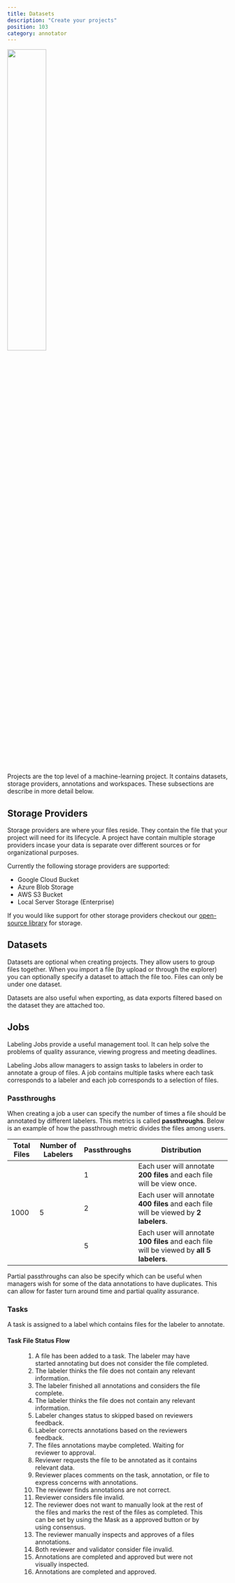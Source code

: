 ```yaml
---
title: Datasets
description: "Create your projects"
position: 103
category: annotator
---
```


<img src="intro.png" width="42%" class="center" />

Projects are the top level of a machine-learning project. It contains datasets,
storage providers, annotations and workspaces. These subsections are describe in
more detail below.

## Storage Providers

Storage providers are where your files reside. They contain the file that your
project will need for its lifecycle. A project have contain multiple storage
providers incase your data is separate over different sources or for
organizational purposes.

Currently the following storage providers are supported:

- Google Cloud Bucket
- Azure Blob Storage
- AWS S3 Bucket
- Local Server Storage (Enterprise)

If you would like support for other storage providers checkout our
[open-source library](https://github.com/datatorch/node-storage) for storage.

## Datasets

Datasets are optional when creating projects. They allow users to group files
together. When you import a file (by upload or through the explorer) you can
optionally specify a dataset to attach the file too. Files can only be under
one dataset.

Datasets are also useful when exporting, as data exports filtered based on the
dataset they are attached too.

## Jobs

Labeling Jobs provide a useful management tool. It can help solve the problems
of quality assurance, viewing progress and meeting deadlines.

Labeling Jobs allow managers to assign tasks to labelers in order to annotate a
group of files. A job contains multiple tasks where each task corresponds to a
labeler and each job corresponds to a selection of files.

### Passthroughs

When creating a job a user can specify the number of times a file should be
annotated by different labelers. This metrics is called **passthroughs**. Below is
an example of how the passthrough metric divides the files among users.

<table>
    <thead>
        <tr>
            <th>Total Files</th>
            <th>Number of Labelers</th>
            <th>Passthroughs</th>
            <th>Distribution</th>
        </tr>
    </thead>
    <tbody>
        <tr>
            <td rowspan=4>1000</td>
            <td rowspan=4>5</td>
            <td>1</td>
            <td>Each user will annotate <b>200 files</b> and each file will be view once.</td>
        </tr>
        <tr>
            <td>2</td>
            <td>Each user will annotate <b>400 files</b> and each file will be viewed by <b>2 labelers</b>.</td>
        </tr>
        <tr>
            <td>5</td>
            <td>Each user will annotate <b>100 files</b> and each file will be viewed by <b>all 5 labelers</b>.</td>
        </tr>
    </tbody>
</table>

Partial passthroughs can also be specify which can be useful when managers wish
for some of the data annotations to have duplicates. This can allow for faster
turn around time and partial quality assurance.

### Tasks

A task is assigned to a label which contains files for the labeler to annotate.

#### Task File Status Flow

<Figure
  src="/figures/projects/task-status-flow.png"
  width="100%"
  max-width="600px"
  caption="File Status Diagram"
/>

1. A file has been added to a task. The labeler may have started annotating but
   does not consider the file completed.
2. The labeler thinks the file does not contain any relevant information.
3. The labeler finished all annotations and considers the file complete.
4. The labeler thinks the file does not contain any relevant information.
5. Labeler changes status to skipped based on reviewers feedback.
6. Labeler corrects annotations based on the reviewers feedback.
7. The files annotations maybe completed. Waiting for reviewer to approval.
8. Reviewer requests the file to be annotated as it contains relevant data.
9. Reviewer places comments on the task, annotation, or file to express concerns
   with annotations.
10. The reviewer finds annotations are not correct.
11. Reviewer considers file invalid.
12. The reviewer does not want to manually look at the rest of the files and
    marks the rest of the files as completed. This can be set by using the Mask
    as a approved button or by using consensus.
13. The reviewer manually inspects and approves of a files annotations.
14. Both reviewer and validator consider file invalid.
15. Annotations are completed and approved but were not visually inspected.
16. Annotations are completed and approved.
